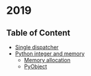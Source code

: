 # 2019 

## Table of Content

- [Single dispatcher](./20190608_single_dispatcher.md#single-dispatcher)
- [Python integer and memory](./20190609_python_integer_and_memory.md#python-integer-and-memory)
  - [Memory allocation](./20190609_python_integer_and_memory.md#memory-allocation)
  - [PyObject](./20190609_python_integer_and_memory.md#pyobject)

